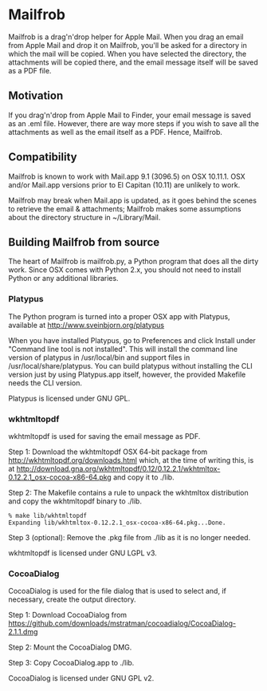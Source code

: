 # Mailfrob

Mailfrob is a drag'n'drop helper for Apple Mail. When you drag an
email from Apple Mail and drop it on Mailfrob, you'll be asked for a
directory in which the mail will be copied. When you have selected the
directory, the attachments will be copied there, and the email message
itself will be saved as a PDF file.

## Motivation

If you drag'n'drop from Apple Mail to Finder, your email message is
saved as an .eml file. However, there are way more steps if you wish
to save all the attachments as well as the email itself as a
PDF. Hence, Mailfrob.

## Compatibility

Mailfrob is known to work with Mail.app 9.1 (3096.5) on OSX
10.11.1. OSX and/or Mail.app versions prior to El Capitan (10.11) are
unlikely to work.

Mailfrob may break when Mail.app is updated, as it goes behind the
scenes to retrieve the email & attachments; Mailfrob makes some
assumptions about the directory structure in ~/Library/Mail.

## Building Mailfrob from source

The heart of Mailfrob is mailfrob.py, a Python program that does
all the dirty work. Since OSX comes with Python 2.x, you should not
need to install Python or any additional libraries.

### Platypus

The Python program is turned into a proper OSX app with Platypus,
available at
http://www.sveinbjorn.org/platypus

When you have installed Platypus, go to Preferences and click Install
under "Command line tool is not installed". This will install the
command line version of platypus in /usr/local/bin and support files
in /usr/local/share/platypus. You can build platypus without
installing the CLI version just by using Platypus.app itself, however,
the provided Makefile needs the CLI version.

Platypus is licensed under GNU GPL.

### wkhtmltopdf

wkhtmltopdf is used for saving the email message as PDF.

Step 1:
Download the wkhtmltopdf OSX 64-bit package from
http://wkhtmltopdf.org/downloads.html which, at the time of writing this, is at
http://download.gna.org/wkhtmltopdf/0.12/0.12.2.1/wkhtmltox-0.12.2.1_osx-cocoa-x86-64.pkg
and copy it to ./lib.

Step 2:
The Makefile contains a rule to unpack the wkhtmltox distribution and
copy the wkhtmltopdf binary to ./lib.

    % make lib/wkhtmltopdf
    Expanding lib/wkhtmltox-0.12.2.1_osx-cocoa-x86-64.pkg...Done.

Step 3 (optional):
Remove the .pkg file from ./lib as it is no longer needed.

wkhtmltopdf is licensed under GNU LGPL v3.

### CocoaDialog

CocoaDialog is used for the file dialog that is used to select and, if
necessary, create the output directory.

Step 1:
Download CocoaDialog from
https://github.com/downloads/mstratman/cocoadialog/CocoaDialog-2.1.1.dmg

Step 2:
Mount the CocoaDialog DMG.

Step 3:
Copy CocoaDialog.app to ./lib.

CocoaDialog is licensed under GNU GPL v2.


